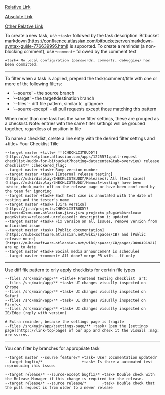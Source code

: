 [Relative Link]

[Relative Link]: defender_rocket.png

[Absolute Link]

[Absolute Link]: https://bitbucket.org/srtestaudit/jupyter-viewer-for-confluence-cloud/src/master/defender_rocket.png

[Other Relative Link]

[Other Relative Link]: src/globe_poor.png


To create a new task, use `+task+` followed by the task description.
Bitbucket markdown (https://confluence.atlassian.com/bitbucketserver/markdown-syntax-guide-776639995.html) is supported.
To create a reminder (a non-blocking comment), use `+comment+` followed by the comment text
```
+task+ No local configuration (passwords, comments, debugging) has been committed.
```
---
To filter when a task is applied, prepend the task/comment/title with one or more of the following filters:
- '--source' - the source branch
- '--target' - the target/destination branch
- '--files' - diff file pattern, similar to .gitignore
- '--source-except' - all pull requests except those matching this pattern

When more than one task has the same filter settings, these are grouped as a checklist.
Note: entries with the same filter settings will be grouped together, regardless of position in file

To name a checklist, create a line entry with the desired filter settings and +title+ Your Checklist Title
```
--target master +title+ **[CHECKLISTBUDDY](https://marketplace.atlassian.com/apps/1225571/pull-request-checklist-buddy-for-bitbucket?hosting=datacenter&tab=overview) release checklist** :checkered_flag:
--target master +task+ Bump version number
--target master +task+ [Internal release testing](https://wiki/display/CHECKLISTBUDDY/Releases): All [test cases](https://wiki/display/CHECKLISTBUDDY/Manual+testing) have been :white_check_mark: off on the release page or have been confirmed by the team for ignoring
--target master +task+ Each test case is annotated with the date of testing and the tester's name
--target master +task+ [Jira version](https://jira/projects/CHECKLISTBUDDY?selectedItem=com.atlassian.jira.jira-projects-plugin%3Arelease-page&status=released-unreleased): description is updated
--target master +task+ Fix version on all issues, remove version from unfinished issue
--target master +task+ [Public documentation](https://mibexsoftware.atlassian.net/wiki/spaces/CB) and [Public release notes](https://mibexsoftware.atlassian.net/wiki/spaces/CB/pages/3000401921) are up to date
--target master +task+ Social media announcement is scheduled
--target master +comment+ All done? merge PR with --ff-only .
```
---
Use diff file pattern to only apply checklists for certain file types
```
--files /src/main/app/** +title+ Frontend testing checklist :art:
--files /src/main/app/** +task+ UI changes visually inspected on Chrome
--files /src/main/app/** +task+ UI changes visually inspected on Safari 
--files /src/main/app/** +task+ UI changes visually inspected on Firefox
--files /src/main/app/** +task+ UI changes visually inspected on IE/Edge (reply with version)

# Extra reminder, because the settings page is fragile
--files /src/main/app/gsettings-page/** +task+ Open the [settings page](https://link-top-page) of our app and check it the visuals :mag: are correct
```
---
You can filter by branches for appropriate task
```
--target master --source feature/* +task+ User Documentation updated?
--target bugfix/*                  +task+ Is there a automated test reproducing this issue.
             
--target release/* --source-except bugfix/* +task+ Double check with the Release Manager if this change is required for the release.
--target release/* --source release/*       +task+ Double check that the pull request is from older to a newer release
```
